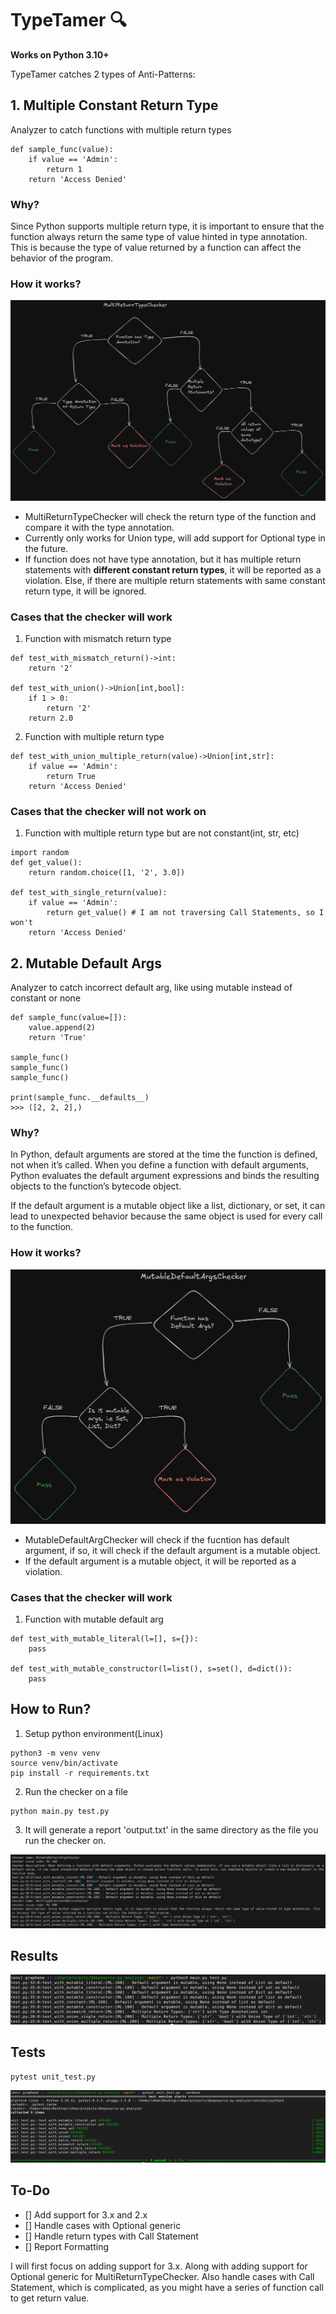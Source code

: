# TypeTamer 🔍


**Works on Python 3.10+**

TypeTamer catches 2 types of Anti-Patterns:

## 1. Multiple Constant Return Type 

Analyzer to catch functions with multiple return types

```
def sample_func(value):
    if value == 'Admin':
        return 1 
    return 'Access Denied'
```
### Why?

Since Python supports multiple return type, it is important to ensure that the function always return the same type of value hinted in type annotation. This is because the type of value returned by a function can affect the behavior of the program. 

### How it works?
![alt text](/assets/MultiReturnTypeChecker.png)

- MultiReturnTypeChecker will check the return type of the function and compare it with the type annotation.
- Currently only works for Union type, will add support for Optional type in the future.
- If function does not have type annotation, but it has multiple return statements with **different constant return types**, it will be reported as a violation. Else, if there are multiple return statements with same constant return type, it will be ignored.



### Cases that the checker will work 

1. Function with mismatch return type 
```
def test_with_mismatch_return()->int:
    return '2'

def test_with_union()->Union[int,bool]:
    if 1 > 0:
        return '2'
    return 2.0
```

2. Function with multiple return type 

```
def test_with_union_multiple_return(value)->Union[int,str]:
    if value == 'Admin':
        return True
    return 'Access Denied' 
```

### Cases that the checker will not work on

1. Function with multiple return type but are not constant(int, str, etc)
```
import random
def get_value():
    return random.choice([1, '2', 3.0])

def test_with_single_return(value):
    if value == 'Admin':
        return get_value() # I am not traversing Call Statements, so I won't 
    return 'Access Denied'
```



## 2. Mutable Default Args 

Analyzer to catch incorrect default arg, like using mutable instead of constant or none

```
def sample_func(value=[]):
    value.append(2)
    return 'True'

sample_func()
sample_func()
sample_func()

print(sample_func.__defaults__)
>>> ([2, 2, 2],)
```

### Why?

In Python, default arguments are stored at the time the function is defined, not when it’s called. When you define a function with default arguments, Python evaluates the default argument expressions and binds the resulting objects to the function’s bytecode object.

If the default argument is a mutable object like a list, dictionary, or set, it can lead to unexpected behavior because the same object is used for every call to the function.

### How it works?

![alt text](/assets/MutableDefaultArgsChecker.png)

- MutableDefaultArgChecker will check if the fucntion has default argument, if so, it will check if the default argument is a mutable object.
- If the default argument is a mutable object, it will be reported as a violation.

### Cases that the checker will work 

1. Function with mutable default arg

```
def test_with_mutable_literal(l=[], s={}):
    pass

def test_with_mutable_constructor(l=list(), s=set(), d=dict()):
    pass
```


## How to Run?

1. Setup python environment(Linux)

```
python3 -m venv venv
source venv/bin/activate
pip install -r requirements.txt
```

2. Run the checker on a file 

```
python main.py test.py

```
3. It will generate a report 'output.txt' in the same directory as the file you run the checker on.

![alt text](/assets/report.png)





## Results 


![alt text](/assets/results.png)


## Tests 

```
pytest unit_test.py

```
![alt text](/assets/test_results.png)



## To-Do 

- [] Add support for 3.x and 2.x 
- [] Handle cases with Optional generic  
- [] Handle return types with Call Statement 
- [] Report Formatting

I will first focus on adding support for 3.x. Along with adding support for Optional generic for MultiReturnTypeChecker. Also handle cases with Call Statement, which is complicated, as you might have a series of function call to get return value. 


